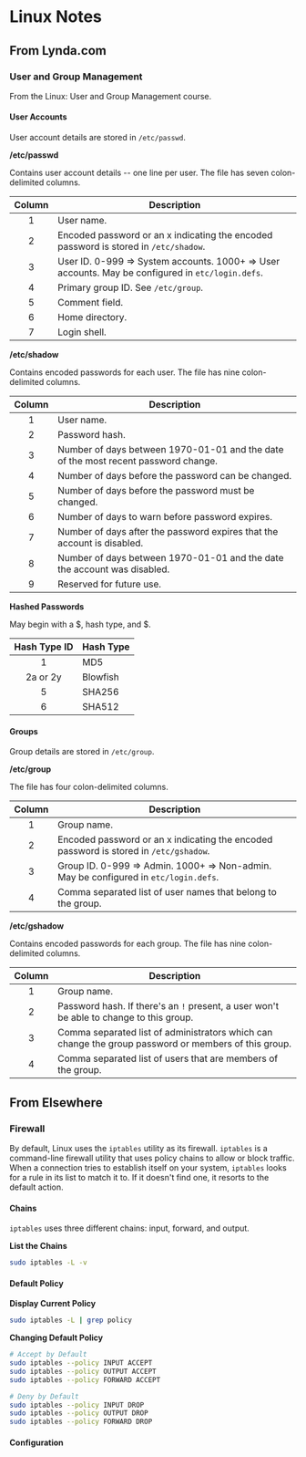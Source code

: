 # Linux Notes


## From Lynda.com

### User and Group Management

From the Linux: User and Group Management course.

#### User Accounts

User account details are stored in `/etc/passwd`.

**/etc/passwd**

Contains user account details -- one line per user.  The file has seven
colon-delimited columns.

| Column | Description |
| :----: | ----------- |
| 1      | User name.  |
| 2      | Encoded password or an x indicating the encoded password is stored in `/etc/shadow`. |
| 3      | User ID. 0-999 => System accounts. 1000+ => User accounts.  May be configured in `etc/login.defs`. |
| 4      | Primary group ID.  See `/etc/group`. |
| 5      | Comment field. |
| 6      | Home directory. |
| 7      | Login shell. |

**/etc/shadow**

Contains encoded passwords for each user.  The file has nine colon-delimited
columns.

| Column | Description |
| :----: | ----------- |
| 1      | User name.  |
| 2      | Password hash. |
| 3      | Number of days between 1970-01-01 and the date of the most recent password change. |
| 4      | Number of days before the password can be changed. |
| 5      | Number of days before the password must be changed. |
| 6      | Number of days to warn before password expires. |
| 7      | Number of days after the password expires that the account is disabled. |
| 8      | Number of days between 1970-01-01 and the date the account was disabled. |
| 9      | Reserved for future use. |

**Hashed Passwords**

May begin with a $, hash type, and $.

| Hash Type ID | Hash Type |
| :----------: | --------- |
| 1            | MD5       |
| 2a or 2y     | Blowfish  |
| 5            | SHA256    |
| 6            | SHA512    |

#### Groups

Group details are stored in `/etc/group`.

**/etc/group**

The file has four colon-delimited columns.

| Column | Description |
| :----: | ----------- |
| 1      | Group name. |
| 2      | Encoded password or an x indicating the encoded password is stored in `/etc/gshadow`. |
| 3      | Group ID. 0-999 => Admin. 1000+ => Non-admin.  May be configured in `etc/login.defs`. |
| 4      | Comma separated list of user names that belong to the group. |

**/etc/gshadow**

Contains encoded passwords for each group.  The file has nine colon-delimited
columns.

| Column | Description |
| :----: | ----------- |
| 1      | Group name. |
| 2      | Password hash.  If there's an `!` present, a user won't be able to change to this group. |
| 3      | Comma separated list of administrators which can change the group password or members of this group. |
| 4      | Comma separated list of users that are members of the group. |


## From Elsewhere

### Firewall

By default, Linux uses the `iptables` utility as its firewall.  `iptables` is
a command-line firewall utility that uses policy chains to allow or block
traffic.  When a connection tries to establish itself on your system,
`iptables` looks for a rule in its list to match it to.  If it doesn't find
one, it resorts to the default action.

#### Chains

`iptables` uses three different chains: input, forward, and output.

**List the Chains**

```sh
sudo iptables -L -v
```

#### Default Policy

**Display Current Policy**

```sh
sudo iptables -L | grep policy
```

**Changing Default Policy**

```sh
# Accept by Default
sudo iptables --policy INPUT ACCEPT
sudo iptables --policy OUTPUT ACCEPT
sudo iptables --policy FORWARD ACCEPT

# Deny by Default
sudo iptables --policy INPUT DROP
sudo iptables --policy OUTPUT DROP
sudo iptables --policy FORWARD DROP
```

#### Configuration
